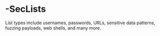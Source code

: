 # -SecLists
List types include usernames, passwords, URLs, sensitive data patterns, fuzzing payloads, web shells, and many more.
